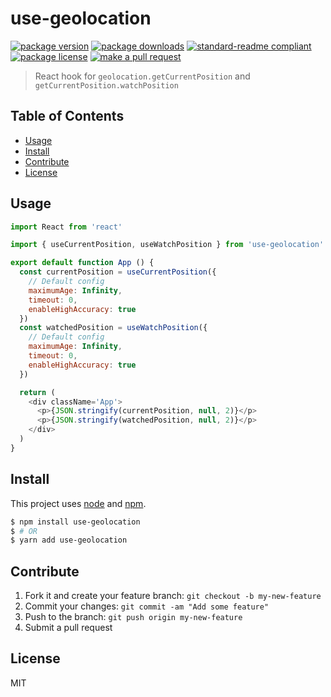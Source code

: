 
# use-geolocation
[![package version](https://img.shields.io/npm/v/use-geolocation.svg?style=flat-square)](https://npmjs.org/package/use-geolocation)
[![package downloads](https://img.shields.io/npm/dm/use-geolocation.svg?style=flat-square)](https://npmjs.org/package/use-geolocation)
[![standard-readme compliant](https://img.shields.io/badge/readme%20style-standard-brightgreen.svg?style=flat-square)](https://github.com/RichardLitt/standard-readme)
[![package license](https://img.shields.io/npm/l/use-geolocation.svg?style=flat-square)](https://npmjs.org/package/use-geolocation)
[![make a pull request](https://img.shields.io/badge/PRs-welcome-brightgreen.svg?style=flat-square)](http://makeapullrequest.com)

> React hook for `geolocation.getCurrentPosition` and `getCurrentPosition.watchPosition`

## Table of Contents

- [Usage](#usage)
- [Install](#install)
- [Contribute](#contribute)
- [License](#License)

## Usage

```js
import React from 'react'

import { useCurrentPosition, useWatchPosition } from 'use-geolocation'

export default function App () {
  const currentPosition = useCurrentPosition({
    // Default config
    maximumAge: Infinity,
    timeout: 0,
    enableHighAccuracy: true
  })
  const watchedPosition = useWatchPosition({
    // Default config
    maximumAge: Infinity,
    timeout: 0,
    enableHighAccuracy: true
  })

  return (
    <div className='App'>
      <p>{JSON.stringify(currentPosition, null, 2)}</p>
      <p>{JSON.stringify(watchedPosition, null, 2)}</p>
    </div>
  )
}

```


## Install

This project uses [node](https://nodejs.org) and [npm](https://www.npmjs.com). 

```sh
$ npm install use-geolocation
$ # OR
$ yarn add use-geolocation
```

## Contribute

1. Fork it and create your feature branch: `git checkout -b my-new-feature`
2. Commit your changes: `git commit -am "Add some feature"`
3. Push to the branch: `git push origin my-new-feature`
4. Submit a pull request

## License

MIT 
    